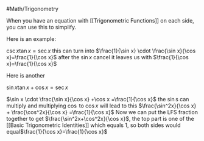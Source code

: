 #Math/Trigonometry 

When you have an equation with [[Trigonometric Functions]] on each side, you can use this to simplify. 

Here is an example:

$\csc x \tan x =\sec x$
this can turn into 
$\frac{1}{\sin x} \cdot  \frac{\sin x}{\cos x}=\frac{1}{\cos x}$
after the $\sin x$ cancel it leaves us with
$\frac{1}{\cos x}=\frac{1}{\cos x}$


Here is another

$\sin x \tan x + \cos x = \sec x$

$\sin x \cdot  \frac{\sin x}{\cos x} +\cos x =\frac{1}{\cos x}$
the $\sin$s can multiply and multiplying $\cos$ to $\cos x$ will lead to this
$\frac{\sin^2x}{\cos x} + \frac{\cos^2x}{\cos x} =\frac{1}{\cos x}$
Now we can put the LFS fraction together to get $\frac{\sin^2x+\cos^2x}{\cos x}$, the top part is one of the [[Basic Trigonometric Identities]] which equals 1, so both sides would equal$\frac{1}{\cos x}=\frac{1}{\cos x}$ 


 